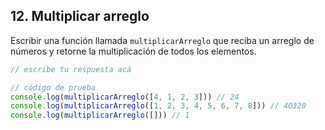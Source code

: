 ## 12. Multiplicar arreglo



Escribir una función llamada `multiplicarArreglo` que reciba un arreglo de números y retorne la multiplicación de todos los elementos.

```js
// escribe tu respuesta acá

// código de prueba
console.log(multiplicarArreglo([4, 1, 2, 3])) // 24
console.log(multiplicarArreglo([1, 2, 3, 4, 5, 6, 7, 8])) // 40320
console.log(multiplicarArreglo([])) // 1
```

